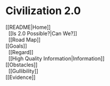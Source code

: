 # Civilization 2.0

[[README|Home]]  
&nbsp; [[Is 2.0 Possible?|Can We?]]  
&nbsp; [[Road Map]]  
[[Goals]]  
&nbsp; [[Regard]]  
&nbsp; [[High Quality Information|Information]]  
[[Obstacles]]  
&nbsp; [[Gullibility]]  
[[Evidence]]  
